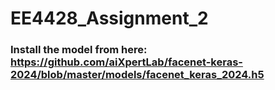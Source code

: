 # EE4428_Assignment_2

### Install the model from here: https://github.com/aiXpertLab/facenet-keras-2024/blob/master/models/facenet_keras_2024.h5
